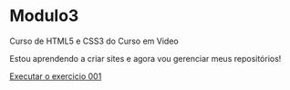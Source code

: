 # Modulo3
 Curso de HTML5 e CSS3 do Curso em Video

Estou aprendendo a criar sites e agora vou gerenciar meus repositórios!

<a href="">Executar o exercicio 001</a>